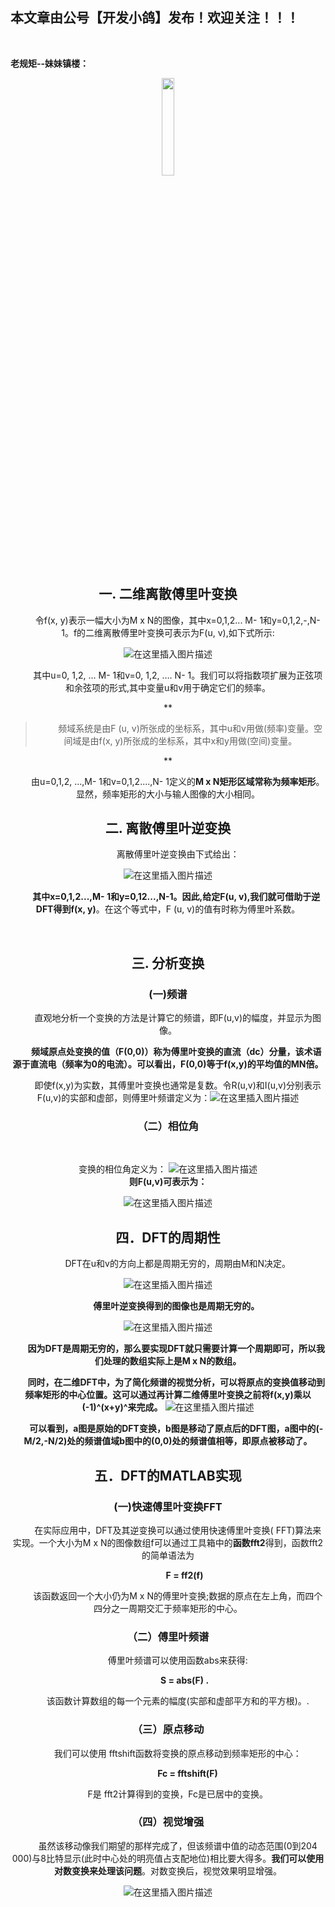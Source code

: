 ﻿## 本文章由公号【开发小鸽】发布！欢迎关注！！！
<br>

**老规矩--妹妹镇楼：**
<center>
<img src="https://img-blog.csdnimg.cn/20200721223424816.JPG"   width="20%">

## 一.	二维离散傅里叶变换

&nbsp;  &nbsp;  &nbsp;  &nbsp; 令f(x, y)表示一幅大小为M x N的图像，其中x=0,1,2... M- 1和y=0,1,2,-,N-1。f的二维离散傅里叶变换可表示为F(u, v),如下式所示:

 ![在这里插入图片描述](https://img-blog.csdnimg.cn/20200720155421155.png)


&nbsp;  &nbsp;  &nbsp;  &nbsp; 其中u=0, 1,2, ... M- 1和v=0, 1,2, …. N- 1。我们可以将指数项扩展为正弦项和余弦项的形式,其中变量u和v用于确定它们的频率。

**

> &nbsp;  &nbsp;  &nbsp;  &nbsp; 频域系统是由F (u,
> v)所张成的坐标系，其中u和v用做(频率)变量。空间域是由f(x, y)所张成的坐标系，其中x和y用做(空间)变量。

**

&nbsp;  &nbsp;  &nbsp;  &nbsp; 由u=0,1,2, ...,M- 1和v=0,1,2....,N- 1定义的**M x N矩形区域常称为频率矩形**。显然，频率矩形的大小与输人图像的大小相同。


## 二.	离散傅里叶逆变换

&nbsp;  &nbsp;  &nbsp;  &nbsp; 离散傅里叶逆变换由下式给出：
 
![在这里插入图片描述](https://img-blog.csdnimg.cn/20200720155522367.png)

**&nbsp;  &nbsp;  &nbsp;  &nbsp; 其中x=0,1,2...,M- 1和y=0,12...,N-1。因此,给定F(u, v),我们就可借助于逆DFT得到f(x, y)**。在这个等式中，F (u, v)的值有时称为傅里叶系数。

<br>

## 三.	分析变换
### (一)频谱
&nbsp;  &nbsp;  &nbsp;  &nbsp; 直观地分析一个变换的方法是计算它的频谱，即F(u,v)的幅度，并显示为图像。

**&nbsp;  &nbsp;  &nbsp;  &nbsp; 频域原点处变换的值（F(0,0)）称为傅里叶变换的直流（dc）分量，该术语源于直流电（频率为0的电流）。可以看出，F(0,0)等于f(x,y)的平均值的MN倍。**

&nbsp;  &nbsp;  &nbsp;  &nbsp; 即使f(x,y)为实数，其傅里叶变换也通常是复数。令R(u,v)和I(u,v)分别表示F(u,v)的实部和虚部，则傅里叶频谱定义为：![在这里插入图片描述](https://img-blog.csdnimg.cn/20200720155650353.png)

 
### （二）相位角
<br>

变换的相位角定义为：
 ![在这里插入图片描述](https://img-blog.csdnimg.cn/2020072015570475.png)
<br>
**则F(u,v)可表示为：**
 
![在这里插入图片描述](https://img-blog.csdnimg.cn/20200720155709421.png)
<br>


## 四．DFT的周期性
&nbsp;  &nbsp;  &nbsp;  &nbsp; DFT在u和v的方向上都是周期无穷的，周期由M和N决定。
 
![在这里插入图片描述](https://img-blog.csdnimg.cn/20200720155756307.png)


**&nbsp;  &nbsp;  &nbsp;  &nbsp; 傅里叶逆变换得到的图像也是周期无穷的。**
 
![在这里插入图片描述](https://img-blog.csdnimg.cn/20200720155802175.png)

**&nbsp;  &nbsp;  &nbsp;  &nbsp; 因为DFT是周期无穷的，那么要实现DFT就只需要计算一个周期即可，所以我们处理的数组实际上是M x N的数组。**

**&nbsp;  &nbsp;  &nbsp;  &nbsp; 同时，在二维DFT中，为了简化频谱的视觉分析，可以将原点的变换值移动到频率矩形的中心位置。这可以通过再计算二维傅里叶变换之前将f(x,y)乘以(-1)^(x+y)^来完成。**
 ![在这里插入图片描述](https://img-blog.csdnimg.cn/20200720155808779.png?x-oss-process=image/watermark,type_ZmFuZ3poZW5naGVpdGk,shadow_10,text_aHR0cHM6Ly9ibG9nLmNzZG4ubmV0L01yd3h4eHg=,size_16,color_FFFFFF,t_70)


**&nbsp;  &nbsp;  &nbsp;  &nbsp; 可以看到，a图是原始的DFT变换，b图是移动了原点后的DFT图，a图中的(-M/2,-N/2)处的频谱值域b图中的(0,0)处的频谱值相等，即原点被移动了。**
<br>

## 五．DFT的MATLAB实现
### (一)快速傅里叶变换FFT
&nbsp;  &nbsp;  &nbsp;  &nbsp; 在实际应用中，DFT及其逆变换可以通过使用快速傅里叶变换( FFT)算法来实现。一个大小为M x N的图像数组f可以通过工具箱中的**函数fft2**得到，函数fft2的简单语法为

**&nbsp;  &nbsp;  &nbsp;  &nbsp; &nbsp;  &nbsp;  &nbsp;  &nbsp; F = ff2(f)**

&nbsp;  &nbsp;  &nbsp;  &nbsp; 该函数返回一个大小仍为M x N的傅里叶变换;数据的原点在左上角，而四个四分之一周期交汇于频率矩形的中心。

### （二）傅里叶频谱
&nbsp;  &nbsp;  &nbsp;  &nbsp; 傅里叶频谱可以使用函数abs来获得:

**&nbsp;  &nbsp;  &nbsp;  &nbsp; &nbsp;  &nbsp;  &nbsp;  &nbsp; S = abs(F) .**

&nbsp;  &nbsp;  &nbsp;  &nbsp; 该函数计算数组的每一个元素的幅度(实部和虚部平方和的平方根)。.

### （三）原点移动
&nbsp;  &nbsp;  &nbsp;  &nbsp; 我们可以使用 fftshift函数将变换的原点移动到频率矩形的中心：

&nbsp;  &nbsp;  &nbsp;  &nbsp; &nbsp;  &nbsp;  &nbsp;  &nbsp; **Fc = fftshift(F)**

&nbsp;  &nbsp;  &nbsp;  &nbsp; F是 fft2计算得到的变换，Fc是已居中的变换。

### （四）视觉增强

&nbsp;  &nbsp;  &nbsp;  &nbsp; 虽然该移动像我们期望的那样完成了，但该频谱中值的动态范围(0到204 000)与8比特显示(此时中心处的明亮值占支配地位)相比要大得多。**我们可以使用对数变换来处理该问题**。对数变换后，视觉效果明显增强。

 
![在这里插入图片描述](https://img-blog.csdnimg.cn/20200720160202859.png?x-oss-process=image/watermark,type_ZmFuZ3poZW5naGVpdGk,shadow_10,text_aHR0cHM6Ly9ibG9nLmNzZG4ubmV0L01yd3h4eHg=,size_16,color_FFFFFF,t_70)



